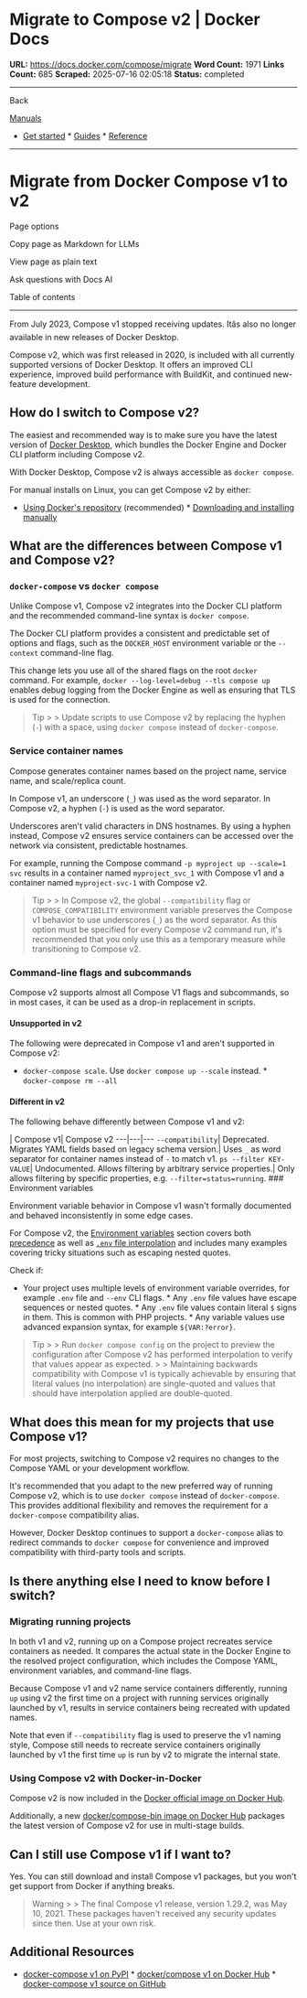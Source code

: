 # Migrate to Compose v2 | Docker Docs

**URL:** https://docs.docker.com/compose/migrate
**Word Count:** 1971
**Links Count:** 685
**Scraped:** 2025-07-16 02:05:18
**Status:** completed

---

Back

[Manuals](https://docs.docker.com/manuals/)

  * [Get started](https://docs.docker.com/get-started/)   * [Guides](https://docs.docker.com/guides/)   * [Reference](https://docs.docker.com/reference/)

* * *

# Migrate from Docker Compose v1 to v2

Page options

Copy page as Markdown for LLMs

View page as plain text

Ask questions with Docs AI

Table of contents

* * *

From July 2023, Compose v1 stopped receiving updates. Itâs also no longer available in new releases of Docker Desktop.

Compose v2, which was first released in 2020, is included with all currently supported versions of Docker Desktop. It offers an improved CLI experience, improved build performance with BuildKit, and continued new-feature development.

## How do I switch to Compose v2?

The easiest and recommended way is to make sure you have the latest version of [Docker Desktop](https://docs.docker.com/desktop/release-notes/), which bundles the Docker Engine and Docker CLI platform including Compose v2.

With Docker Desktop, Compose v2 is always accessible as `docker compose`.

For manual installs on Linux, you can get Compose v2 by either:

  * [Using Docker's repository](https://docs.docker.com/compose/install/linux/#install-using-the-repository) \(recommended\)   * [Downloading and installing manually](https://docs.docker.com/compose/install/linux/#install-the-plugin-manually)

## What are the differences between Compose v1 and Compose v2?

### `docker-compose` vs `docker compose`

Unlike Compose v1, Compose v2 integrates into the Docker CLI platform and the recommended command-line syntax is `docker compose`.

The Docker CLI platform provides a consistent and predictable set of options and flags, such as the `DOCKER_HOST` environment variable or the `--context` command-line flag.

This change lets you use all of the shared flags on the root `docker` command. For example, `docker --log-level=debug --tls compose up` enables debug logging from the Docker Engine as well as ensuring that TLS is used for the connection.

> Tip >  > Update scripts to use Compose v2 by replacing the hyphen \(`-`\) with a space, using `docker compose` instead of `docker-compose`.

### Service container names

Compose generates container names based on the project name, service name, and scale/replica count.

In Compose v1, an underscore \(`_`\) was used as the word separator. In Compose v2, a hyphen \(`-`\) is used as the word separator.

Underscores aren't valid characters in DNS hostnames. By using a hyphen instead, Compose v2 ensures service containers can be accessed over the network via consistent, predictable hostnames.

For example, running the Compose command `-p myproject up --scale=1 svc` results in a container named `myproject_svc_1` with Compose v1 and a container named `myproject-svc-1` with Compose v2.

> Tip >  > In Compose v2, the global `--compatibility` flag or `COMPOSE_COMPATIBILITY` environment variable preserves the Compose v1 behavior to use underscores \(`_`\) as the word separator. As this option must be specified for every Compose v2 command run, it's recommended that you only use this as a temporary measure while transitioning to Compose v2.

### Command-line flags and subcommands

Compose v2 supports almost all Compose V1 flags and subcommands, so in most cases, it can be used as a drop-in replacement in scripts.

#### Unsupported in v2

The following were deprecated in Compose v1 and aren't supported in Compose v2:

  * `docker-compose scale`. Use `docker compose up --scale` instead.   * `docker-compose rm --all`

#### Different in v2

The following behave differently between Compose v1 and v2:

| Compose v1| Compose v2   ---|---|---   `--compatibility`| Deprecated. Migrates YAML fields based on legacy schema version.| Uses `_` as word separator for container names instead of `-` to match v1.   `ps --filter KEY-VALUE`| Undocumented. Allows filtering by arbitrary service properties.| Only allows filtering by specific properties, e.g. `--filter=status=running`.      ### Environment variables

Environment variable behavior in Compose v1 wasn't formally documented and behaved inconsistently in some edge cases.

For Compose v2, the [Environment variables](https://docs.docker.com/compose/how-tos/environment-variables/) section covers both [precedence](https://docs.docker.com/compose/how-tos/environment-variables/envvars-precedence/) as well as [`.env` file interpolation](https://docs.docker.com/compose/how-tos/environment-variables/variable-interpolation/) and includes many examples covering tricky situations such as escaping nested quotes.

Check if:

  * Your project uses multiple levels of environment variable overrides, for example `.env` file and `--env` CLI flags.   * Any `.env` file values have escape sequences or nested quotes.   * Any `.env` file values contain literal `$` signs in them. This is common with PHP projects.   * Any variable values use advanced expansion syntax, for example `${VAR:?error}`.

> Tip >  > Run `docker compose config` on the project to preview the configuration after Compose v2 has performed interpolation to verify that values appear as expected. >  > Maintaining backwards compatibility with Compose v1 is typically achievable by ensuring that literal values \(no interpolation\) are single-quoted and values that should have interpolation applied are double-quoted.

## What does this mean for my projects that use Compose v1?

For most projects, switching to Compose v2 requires no changes to the Compose YAML or your development workflow.

It's recommended that you adapt to the new preferred way of running Compose v2, which is to use `docker compose` instead of `docker-compose`. This provides additional flexibility and removes the requirement for a `docker-compose` compatibility alias.

However, Docker Desktop continues to support a `docker-compose` alias to redirect commands to `docker compose` for convenience and improved compatibility with third-party tools and scripts.

## Is there anything else I need to know before I switch?

### Migrating running projects

In both v1 and v2, running up on a Compose project recreates service containers as needed. It compares the actual state in the Docker Engine to the resolved project configuration, which includes the Compose YAML, environment variables, and command-line flags.

Because Compose v1 and v2 name service containers differently, running `up` using v2 the first time on a project with running services originally launched by v1, results in service containers being recreated with updated names.

Note that even if `--compatibility` flag is used to preserve the v1 naming style, Compose still needs to recreate service containers originally launched by v1 the first time `up` is run by v2 to migrate the internal state.

### Using Compose v2 with Docker-in-Docker

Compose v2 is now included in the [Docker official image on Docker Hub](https://hub.docker.com/_/docker).

Additionally, a new [docker/compose-bin image on Docker Hub](https://hub.docker.com/r/docker/compose-bin) packages the latest version of Compose v2 for use in multi-stage builds.

## Can I still use Compose v1 if I want to?

Yes. You can still download and install Compose v1 packages, but you won't get support from Docker if anything breaks.

> Warning >  > The final Compose v1 release, version 1.29.2, was May 10, 2021. These packages haven't received any security updates since then. Use at your own risk.

## Additional Resources

  * [docker-compose v1 on PyPI](https://pypi.org/project/docker-compose/1.29.2/)   * [docker/compose v1 on Docker Hub](https://hub.docker.com/r/docker/compose)   * [docker-compose v1 source on GitHub](https://github.com/docker/compose/releases/tag/1.29.2)